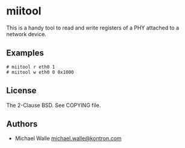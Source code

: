 miitool
=======

This is a handy tool to read and write registers of a PHY attached to a
network device.

Examples
--------

```shell
# miitool r eth0 1
# miitool w eth0 0 0x1000
```

License
-------
The 2-Clause BSD. See COPYING file.

Authors
-------
  * Michael Walle <michael.walle@kontron.com>

